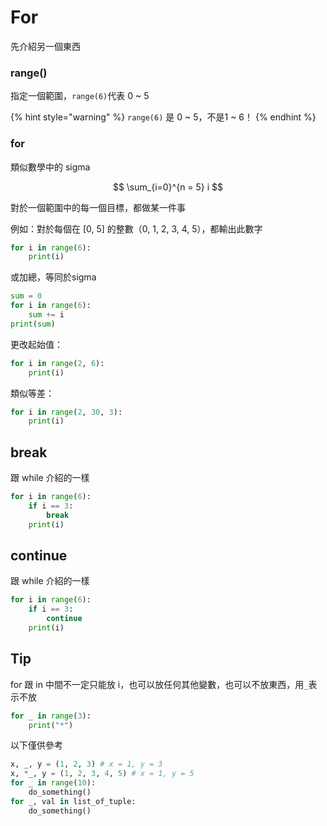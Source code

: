 # For

先介紹另一個東西

### range\(\)

指定一個範圍，`range(6)`代表 0 ~ 5

{% hint style="warning" %}
`range(6)` 是 0 ~ 5，不是1 ~ 6！
{% endhint %}

### for

類似數學中的 sigma

$$
\sum_{i=0}^{n = 5} i
$$

對於一個範圍中的每一個目標，都做某一件事

例如：對於每個在 \[0, 5\] 的整數（0, 1, 2, 3, 4, 5），都輸出此數字

```python
for i in range(6):
    print(i)
```

或加總，等同於sigma

```python
sum = 0
for i in range(6):
    sum += i
print(sum)
```

更改起始值：

```python
for i in range(2, 6):
    print(i)
```

類似等差：

```python
for i in range(2, 30, 3):
    print(i)
```

## break

跟 while 介紹的一樣

```python
for i in range(6):
    if i == 3:
        break
    print(i) 
```

## continue

跟 while 介紹的一樣

```python
for i in range(6):
    if i == 3:
        continue
    print(i) 
```

## Tip

for ‌跟 in 中間不一定只能放 i，也可以放任何其他變數，也可以不放東西，用`_`表示不放

```python
for _ in range(3):
    print("*")
```

以下僅供參考

```python
x, _, y = (1, 2, 3) # x = 1, y = 3 
x, *_, y = (1, 2, 3, 4, 5) # x = 1, y = 5 
for _ in range(10):     
    do_something()
for _, val in list_of_tuple:
    do_something()
```

